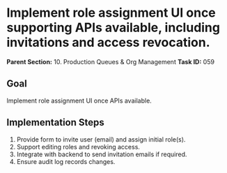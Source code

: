 # Implement role assignment UI once supporting APIs available, including invitations and access revocation.

**Parent Section:** 10. Production Queues & Org Management
**Task ID:** 059

## Goal
Implement role assignment UI once APIs available.

## Implementation Steps
1. Provide form to invite user (email) and assign initial role(s).
2. Support editing roles and revoking access.
3. Integrate with backend to send invitation emails if required.
4. Ensure audit log records changes.
